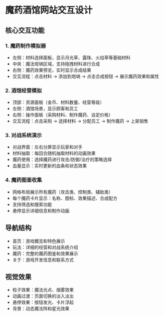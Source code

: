 # 魔药酒馆网站交互设计

## 核心交互功能

### 1. 魔药制作模拟器
- 左侧：材料选择面板，显示月光草、露珠、火焰草等基础材料
- 中央：魔法坩埚区域，支持拖拽材料进行合成
- 右侧：魔药效果预览，实时显示合成结果
- 交互流程：点击材料 → 添加到坩埚 → 点击合成按钮 → 展示魔药效果和属性

### 2. 酒馆经营模拟
- 顶部：资源面板（金币、材料数量、经营等级）
- 左侧：酒馆场景，显示顾客和员工
- 右侧：操作面板（采购材料、制作魔药、设定价格）
- 交互流程：点击采购 → 选择材料 → 分配员工 → 制作魔药 → 上架销售

### 3. 对战系统演示
- 对战界面：左右分屏显示玩家和对手
- 材料抽取：每回合随机抽取材料的动画效果
- 魔药使用：选择魔药进行攻击/防御/治疗的策略选择
- 血量显示：实时更新的血条和状态效果

### 4. 魔药图鉴收集
- 网格布局展示所有魔药（攻击类、控制类、辅助类）
- 每个魔药卡片显示：名称、图标、效果描述、合成配方
- 支持筛选和搜索功能
- 悬停显示详细信息和制作动画

## 导航结构
- 首页：游戏概览和特色展示
- 玩法：详细的经营和对战系统介绍
- 魔药：完整的魔药图鉴和效果展示
- 关于：游戏开发信息和联系方式

## 视觉效果
- 粒子效果：魔法光点、烟雾效果
- 动画过渡：页面切换的淡入淡出
- 悬停效果：按钮发光、卡片浮起
- 背景：动态魔法阵和星光效果